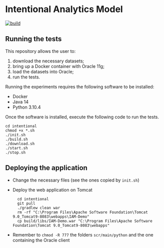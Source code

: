# Intentional Analytics Model

[![build](https://github.com/w4bo/iam-demo/actions/workflows/build.yml/badge.svg?branch=master)](https://github.com/w4bo/iam-demo/actions/workflows/build.yml)

## Running the tests

This repository allows the user to:
1. download the necessary datasets;
2. bring up a Docker container with Oracle 11g;
3. load the datasets into Oracle;
4. run the tests.

Running the experiments requires the following software to be installed:
- Docker
- Java 14
- Python 3.10.4

Once the software is installed, execute the following code to run the tests.

    cd intentional
    chmod +x *.sh
    ./init.sh
    ./build.sh
    ./download.sh
    ./start.sh
    ./stop.sh

## Deploying the application

- Change the necessary files (see the ones copied by `init.sh`)
- Deploy the web application on Tomcat

        cd intentional
        git pull
        ./gradlew clean war
        rm -rf "C:\Program Files\Apache Software Foundation\Tomcat 9.0_Tomcat9-8083\webapps\IAM-Demo"
        cp build/libs/IAM-Demo.war "C:\Program Files\Apache Software Foundation\Tomcat 9.0_Tomcat9-8083\webapps"

- Remember to `chmod -R 777` the folders `scr/main/python` and the one containing the Oracle client 
